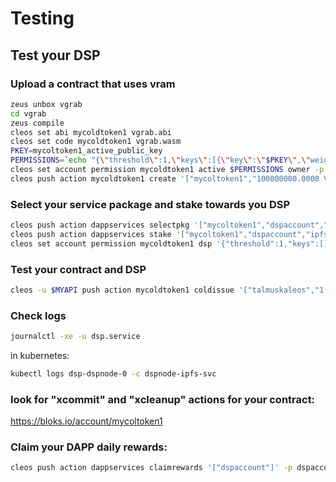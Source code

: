 Testing
=======

## Test your DSP
### Upload a contract that uses vram 

```bash
zeus unbox vgrab
cd vgrab
zeus compile
cleos set abi mycoldtoken1 vgrab.abi
cleos set code mycoldtoken1 vgrab.wasm
PKEY=mycoltoken1_active_public_key
PERMISSIONS=`echo "{\"threshold\":1,\"keys\":[{\"key\":\"$PKEY\",\"weight\":1}],\"accounts\":[{\"permission\":{\"actor\":\"mycoltoken1\",\"permission\":\"eosio.code\"},\"weight\":1}]}"`
cleos set account permission mycoldtoken1 active $PERMISSIONS owner -p mycoltoken1
cleos push action mycoldtoken1 create '["mycoltoken1","100000000.0000 VTST"]}' -p mycoltoken1
```

### Select your service package and stake towards you DSP

```bash
cleos push action dappservices selectpkg '["mycoltoken1","dspaccount","ipfsservice1","package1"]}' -p mycoltoken1
cleos push action dappservices stake '["mycoltoken1","dspaccount","ipfsservice1","1.0000 DAPP"]}' -p mycoltoken1
cleos set account permission mycoldtoken1 dsp '{"threshold":1,"keys":[],"accounts":[{"permission":{"actor":"dspaccount","permission":"active"},"weight":1}]}' owner -p mycoltoken1
```

### Test your contract and DSP
```bash
cleos -u $MYAPI push action mycoldtoken1 coldissue '["talmuskaleos","1.0000 VTST","hello world"]' -p mycoltoken1
```


### Check logs
```bash
journalctl -xe -u dsp.service 
```

in kubernetes:
```bash
kubectl logs dsp-dspnode-0 -c dspnode-ipfs-svc
```

### look for "xcommit" and "xcleanup" actions for your contract:

https://bloks.io/account/mycoltoken1

### Claim your DAPP daily rewards:
```bash
cleos push action dappservices claimrewards '["dspaccount"]' -p dspaccount
```

